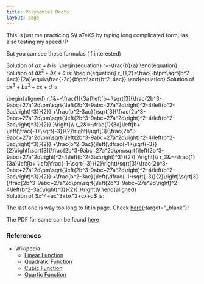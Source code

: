 ```yaml
---
title: Polynomial Roots
layout: page
---
```

This is just me practicing $\LaTeX$ by typing long complicated formulas also testing my speed :P

But you can see these formulas (if interested)

Solution of $ax+b$ is:
\begin{equation}
    r=-\frac{b}{a}
\end{equation}
Solution of $ax^2+bx+c$ is:
\begin{equation}
    r_{1,2}=\frac{-b\pm\sqrt{b^2-4ac}}{2a}\equiv\frac{-2c}{b\pm\sqrt{b^2-4ac}}
\end{equation}
Solution of $ax^3+bx^2+cx+d$ is:
<div id="small_math">
\begin{aligned}
    r_1&=-\frac{1}{3a}\left[b+
    \sqrt[3]{\frac{2b^3-9abc+27a^2d\pm\sqrt{\left(2b^3-9abc+27a^2d\right)^2-4\left(b^2-3ac\right)^3}}{2}}
    +\frac{b^2-3ac}{\sqrt[3]{\frac{2b^3-9abc+27a^2d\pm\sqrt{\left(2b^3-9abc+27a^2d\right)^2-4\left(b^2-3ac\right)^3}}{2}}
    }\right]\\
    r_2&=-\frac{1}{3a}\left[b+
    \left(\frac{-1+\sqrt{-3}}{2}\right)\sqrt[3]{\frac{2b^3-9abc+27a^2d\pm\sqrt{\left(2b^3-9abc+27a^2d\right)^2-4\left(b^2-3ac\right)^3}}{2}}
    +\frac{b^2-3ac}{\left(\dfrac{-1+\sqrt{-3}}{2}\right)\sqrt[3]{\frac{2b^3-9abc+27a^2d\pm\sqrt{\left(2b^3-9abc+27a^2d\right)^2-4\left(b^2-3ac\right)^3}}{2}}
    }\right]\\
    r_3&=-\frac{1}{3a}\left[b+
    \left(\frac{-1-\sqrt{-3}}{2}\right)\sqrt[3]{\frac{2b^3-9abc+27a^2d\pm\sqrt{\left(2b^3-9abc+27a^2d\right)^2-4\left(b^2-3ac\right)^3}}{2}}
    +\frac{b^2-3ac}{\left(\dfrac{-1-\sqrt{-3}}{2}\right)\sqrt[3]{\frac{2b^3-9abc+27a^2d\pm\sqrt{\left(2b^3-9abc+27a^2d\right)^2-4\left(b^2-3ac\right)^3}}{2}}
    }\right]\\
\end{aligned}
</div>
Solution of $x^4+ax^3+bx^2+cx+d$ is:

The last one is way too long to fit in page. Check [here](Quartic){:target="_blank"}!

<!--iframe id="IFrame"
    title="Polynomial Roots"
    width="100%"
    height="615"
    allow="fullscreen"
    class="inversion"
    src="Docs/Polynomial Roots.pdf">
</iframe-->

The PDF for same can be found [here](https://github.com/paramrathour/paramrathour.github.io/blob/master/Random%20Stuff/Docs/Polynomial%20Roots.pdf)

### References

- Wikipedia
    + [Linear Function](https://en.wikipedia.org/wiki/Linear_function)
    + [Quadratic Function](https://en.wikipedia.org/wiki/Quadratic_function)
    + [Cubic Function](https://en.wikipedia.org/wiki/Cubic_function)
    + [Quartic Function](https://en.wikipedia.org/wiki/Quartic_function)